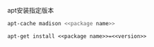 
apt安装指定版本

```sh
apt-cache madison <<package name>>
```

```
apt-get install <<package name>>=<<version>>
```















